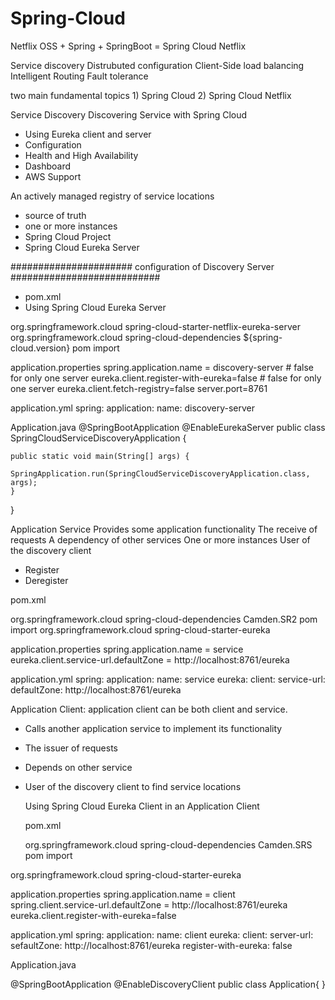 # Spring-Cloud

Netflix OSS + Spring + SpringBoot = Spring Cloud Netflix

Service discovery
Distrubuted configuration
Client-Side load balancing
Intelligent Routing
Fault tolerance

two main fundamental topics 1) Spring Cloud 2) Spring Cloud Netflix


Service Discovery
Discovering Service with Spring Cloud
- Using Eureka client and server
- Configuration
- Health and High Availability
- Dashboard
- AWS Support

An actively managed registry of service locations
- source of truth
- one or more instances
- Spring Cloud Project
- Spring Cloud Eureka Server


###################### configuration of Discovery Server ###########################

- pom.xml
- Using Spring Cloud Eureka Server

<dependency>
			<groupId>org.springframework.cloud</groupId>
			<artifactId>spring-cloud-starter-netflix-eureka-server</artifactId>
</dependency>

<dependencyManagement>
		<dependencies>
			<dependency>
				<groupId>org.springframework.cloud</groupId>
				<artifactId>spring-cloud-dependencies</artifactId>
				<version>${spring-cloud.version}</version>
				<type>pom</type>
				<scope>import</scope>
			</dependency>
		</dependencies>
 </dependencyManagement>


application.properties
spring.application.name = discovery-server  # false for only one server
eureka.client.register-with-eureka=false # false for only one server
eureka.client.fetch-registry=false
server.port=8761

application.yml
spring:
 application:
  name: discovery-server
  
  
Application.java
@SpringBootApplication
@EnableEurekaServer
public class SpringCloudServiceDiscoveryApplication {

	public static void main(String[] args) {
		SpringApplication.run(SpringCloudServiceDiscoveryApplication.class, args);
	}

}


Application Service
Provides some application functionality
The receive of requests 
A dependency of other services 
One or more instances
User of the discovery client
- Register
- Deregister

pom.xml

<dependencyManagement>
	<dependencies>
		<dependency>
			<groupId>org.springframework.cloud</groupId>
			<artifactId>spring-cloud-dependencies</artficatId>
			<version>Camden.SR2</version>
			<type>pom</type>
			<scope>import</scope>
		</dependency>
	</dependencies>
</dependencyManagement>
	
<dependency>
	<groupId>org.springframework.cloud</groupId>
	<artifactId>spring-cloud-starter-eureka</artifactId>
</dependency>

application.properties
spring.application.name = service
eureka.client.service-url.defaultZone = http://localhost:8761/eureka

application.yml
spring:
 application:
  name: service
eureka:
 client:
  service-url: 
   defaultZone: http://localhost:8761/eureka
   
   

Application Client: application client can be both client and service.
- Calls another application service to implement its functionality
- The issuer of requests 
- Depends on other service
- User of the discovery client
  to find service locations 
  
  Using Spring Cloud Eureka Client in an Application Client
  
  pom.xml
  
  <dependencyManagement>
	<dependencies>
		<dependency>
			<proupId>org.springframework.cloud</groupId>
			<artifactId>spring-cloud-dependencies</artifactId>
			<version>Camden.SRS</version>
			<type>pom</type>
			<scope>import</scope>
		</dependency>
	</dependencies>
</dependencyMahagement>

<dependency>
	<groupId>org.springframework.cloud</groupId>
	<artifactId>spring-cloud-starter-eureka</artifactId>
</dependency>

application.properties
spring.application.name = client
spring.client.service-url.defaultZone = http://localhost:8761/eureka
eureka.client.register-with-eureka=false

application.yml
spring:
 application:
  name: client
eureka:
 client:
  server-url:
   sefaultZone: http://localhost:8761/eureka
  register-with-eureka: false
  
  Application.java
  
  @SpringBootApplication
  @EnableDiscoveryClient
  public class Application{
  	}
	
	
	
